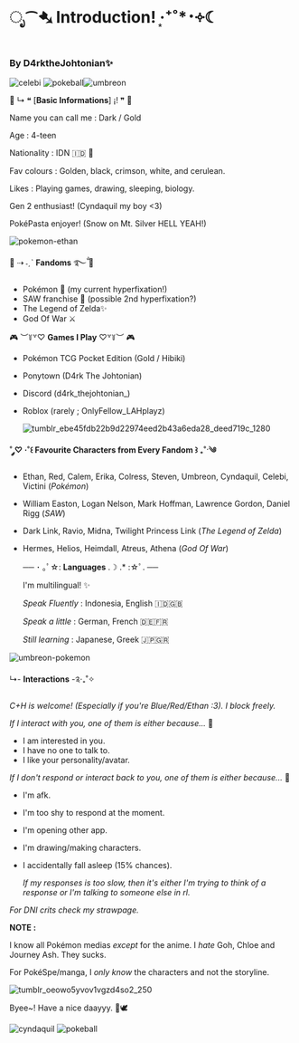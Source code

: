 # ೃ⁀➷ Introduction! ‧͙⁺˚*･༓☾
### By D4rktheJohtonian✨
![celebi](https://github.com/user-attachments/assets/27d43f70-7932-47f3-842b-9513d179dac2)
![pokeball](https://github.com/user-attachments/assets/0701c5be-1f66-4784-9554-7c6f6952ff9f)![umbreon](https://github.com/user-attachments/assets/5e60b0ec-17a8-4697-ae2f-5c2949009de9)
 

💫 ↳ ❝ [**Basic Informations**] ¡! ❞ 💫

Name you can call me : Dark / Gold

Age : 4-teen

Nationality : IDN 🇮🇩 💞

Fav colours : Golden, black, crimson, white, and cerulean.

Likes : Playing games, drawing, sleeping, biology.

Gen 2 enthusiast! (Cyndaquil my boy <3)

PokéPasta enjoyer! (Snow on Mt. Silver HELL YEAH!)

![pokemon-ethan](https://github.com/user-attachments/assets/d548479b-82bb-4e0f-aed9-f09376726b9a)

🌟 ⇢ ˗ˏˋ **Fandoms** ࿐ྂ 🌟

- Pokémon 💖 (my current hyperfixation!)
- SAW franchise 🔪 (possible 2nd hyperfixation?)
- The Legend of Zelda✨
- God Of War ⚔️

🎮 ︶꒦꒷♡ **Games I Play** ♡꒷꒦︶ 🎮

- Pokémon TCG Pocket Edition (Gold / Hibiki)
- Ponytown (D4rk The Johtonian)
- Discord (d4rk_thejohtonian_)
- Roblox (rarely ; OnlyFellow_LAHplayz)

  ![tumblr_ebe45fdb22b9d22974eed2b43a6eda28_deed719c_1280](https://github.com/user-attachments/assets/21554f4c-2ef4-4200-a033-ab9ac54ae0b9)

**˚ ༘♡ ·˚꒰ **Favourite Characters from Every Fandom** ꒱ ₊˚ˑ༄**

- Ethan, Red, Calem, Erika, Colress, Steven, Umbreon, Cyndaquil, Celebi, Victini (*Pokémon*)
- William Easton, Logan Nelson, Mark Hoffman, Lawrence Gordon, Daniel Rigg (*SAW*)
- Dark Link, Ravio, Midna, Twilight Princess Link (*The Legend of Zelda*)
- Hermes, Helios, Heimdall, Atreus, Athena (*God Of War*)

  ── ･ ｡ﾟ☆: **Languages** .☽ .* :☆ﾟ. ──

  I'm multilingual! ✨
  
  *Speak Fluently* : Indonesia, English 🇮🇩🇬🇧
  
  *Speak a little* : German, French 🇩🇪🇫🇷

  *Still learning* : Japanese, Greek 🇯🇵🇬🇷

 ![umbreon-pokemon](https://github.com/user-attachments/assets/25bde207-6dcc-4fd5-a512-a13973f62098)

↳- **Interactions** -༉‧₊˚✧

*C+H is welcome! (Especially if you're Blue/Red/Ethan :3). I block freely.*

*If I interact with you, one of them is either because...* 🎤

- I am interested in you.
- I have no one to talk to.
- I like your personality/avatar.

*If I don't respond or interact back to you, one of them is either because...* 💭
- I'm afk.
- I'm too shy to respond at the moment.
- I'm opening other app.
- I'm drawing/making characters.
- I accidentally fall asleep (15% chances).

  *If my responses is too slow, then it's either I'm trying to think of a response or I'm talking to someone else in rl.*

*For DNI crits check my strawpage.*

**NOTE :**

I know all Pokémon medias *except* for the anime. I *hate* Goh, Chloe and Journey Ash. They sucks.

For PokéSpe/manga, I *only know* the characters and not the storyline.

  ![tumblr_oeowo5yvov1vgzd4so2_250](https://github.com/user-attachments/assets/c131adf5-ea45-486d-83bc-c2cdb218a582)

  Byee~! Have a nice daayyy. 🌻🕊️

  ![cyndaquil](https://github.com/user-attachments/assets/1e2e3712-442b-4536-87d0-58c0fd4f3c8b)
![pokeball](https://github.com/user-attachments/assets/a310bbf8-0424-443e-86c2-57e634c02f86)
